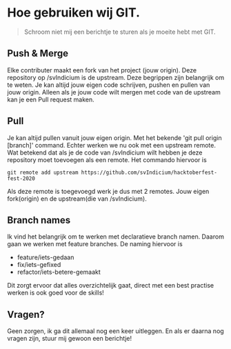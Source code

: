 # Hoe gebruiken wij GIT.

> Schroom niet mij een berichtje te sturen als je moeite hebt met GIT.

## Push & Merge
Elke contributer maakt een fork van het project (jouw origin). Deze repository op /svIndicium is de upstream.
Deze begrippen zijn belangrijk om te weten.
Je kan altijd jouw eigen code schrijven, pushen en pullen van jouw origin. Alleen als je jouw code wilt mergen met code van de upstream kan je een Pull request maken.

## Pull
Je kan altijd pullen vanuit jouw eigen origin. Met het bekende 'git pull origin [branch]' command. Echter werken we nu ook met een upstream remote. Wat betekend dat als je de code van /svIndicium wilt hebben je deze repository moet toevoegen als een remote. Het commando hiervoor is

`git remote add upstream https://github.com/svIndicium/hacktoberfest-fest-2020`

Als deze remote is toegevoegd werk je dus met 2 remotes. Jouw eigen fork(origin) en de upstream(die van /svIndicium).

## Branch names
Ik vind het belangrijk om te werken met declaratieve branch namen. Daarom gaan we werken met feature branches. De naming hiervoor is

- feature/iets-gedaan
- fix/iets-gefixed
- refactor/iets-betere-gemaakt

Dit zorgt ervoor dat alles overzichtelijk gaat, direct met een best practise werken is ook goed voor de skills!

## Vragen?
Geen zorgen, ik ga dit allemaal nog een keer uitleggen. En als er daarna nog vragen zijn, stuur mij gewoon een berichtje!

